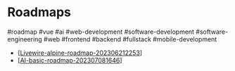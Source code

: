 # Roadmaps
#roadmap #vue #ai #web-development #software-development #software-engineering #web #frontend #backend #fullstack #mobile-development

- [[Livewire-alpine-roadmap-202306212253]]
- [[AI-basic-roadmap-202307081646]]


[//begin]: # "Autogenerated link references for markdown compatibility"
[Livewire-alpine-roadmap-202306212253]: reference/Livewire-alpine-roadmap-202306212253 "Livewire-alpine-roadmap"
[AI-basic-roadmap-202307081646]: roadmaps/AI-basic-roadmap-202307081646 "AI-basic-roadmap"
[//end]: # "Autogenerated link references"